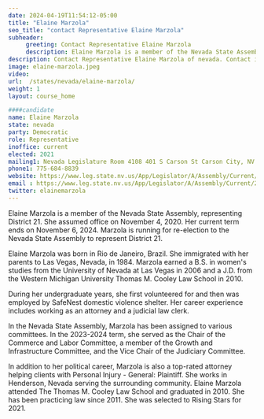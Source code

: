 ```yaml
---
date: 2024-04-19T11:54:12-05:00
title: "Elaine Marzola"
seo_title: "contact Representative Elaine Marzola"
subheader:
     greeting: Contact Representative Elaine Marzola
     description: Elaine Marzola is a member of the Nevada State Assembly, representing District 21. She assumed office on November 4, 2020. Her current term ends on November 6, 2024. Marzola is running for re-election to the Nevada State Assembly to represent District 21.
description: Contact Representative Elaine Marzola of nevada. Contact information for Elaine Marzola includes email address, phone number, and mailing address.
image: elaine-marzola.jpeg
video:
url:  /states/nevada/elaine-marzola/
weight: 1
layout: course_home

####candidate
name: Elaine Marzola
state: nevada
party: Democratic
role: Representative
inoffice: current
elected: 2021
mailing1: Nevada Legislature Room 4108 401 S Carson St Carson City, NV 89701-4747
phone1: 775-684-8839
website: https://www.leg.state.nv.us/App/Legislator/A/Assembly/Current/21/
email : https://www.leg.state.nv.us/App/Legislator/A/Assembly/Current/21/
twitter: elainemarzola
---
```


Elaine Marzola is a member of the Nevada State Assembly, representing District 21. She assumed office on November 4, 2020. Her current term ends on November 6, 2024. Marzola is running for re-election to the Nevada State Assembly to represent District 21.

Elaine Marzola was born in Rio de Janeiro, Brazil. She immigrated with her parents to Las Vegas, Nevada, in 1984. Marzola earned a B.S. in women's studies from the University of Nevada at Las Vegas in 2006 and a J.D. from the Western Michigan University Thomas M. Cooley Law School in 2010.

During her undergraduate years, she first volunteered for and then was employed by SafeNest domestic violence shelter. Her career experience includes working as an attorney and a judicial law clerk.

In the Nevada State Assembly, Marzola has been assigned to various committees. In the 2023-2024 term, she served as the Chair of the Commerce and Labor Committee, a member of the Growth and Infrastructure Committee, and the Vice Chair of the Judiciary Committee.

In addition to her political career, Marzola is also a top-rated attorney helping clients with Personal Injury - General: Plaintiff. She works in Henderson, Nevada serving the surrounding community. Elaine Marzola attended The Thomas M. Cooley Law School and graduated in 2010. She has been practicing law since 2011. She was selected to Rising Stars for 2021.
